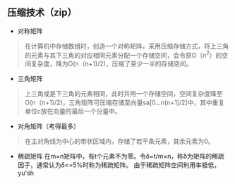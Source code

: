 


## 压缩技术（zip）
- 对称矩阵
>  在计算机中存储数组时，创造一个对称矩阵，采用压缩存储方式，将上三角的元素与其下三角的对应相同元素分配一个存储空间，会令原O（n$^2$）的空间复杂度，降为O(n（n+1)/2)，压缩了至少一半的存储空间。
- 三角矩阵
>上三角或是下三角的元素相同，此时共用一个存储空间，空间复杂度降至O(n（n+1)/2)，三角矩阵可压缩存储至向量sa[0...n(n+1)/2]中，其中重复单位c放在向量的最后一个分量中。
- 对角矩阵（考得最多）
>在主对角线为中心的带状区域内，存储了若干条元素，其余元素为0。
- 稀疏矩阵
在m×n矩阵中，有t个元素不为零。令δ=t$/$m×n，称δ为矩阵的稀疏因子，通常认为δ<=5%时称为稀疏矩阵。
由于稀疏矩阵空间利用率极低，yu'sh
<!--stackedit_data:
eyJoaXN0b3J5IjpbLTE0OTQzMDAzOSwtMTQ2MDExNDYsLTE2MT
U4NTA3OTUsNTkxMjgzNzc3LC0xODM3MTY3MzU1XX0=
-->